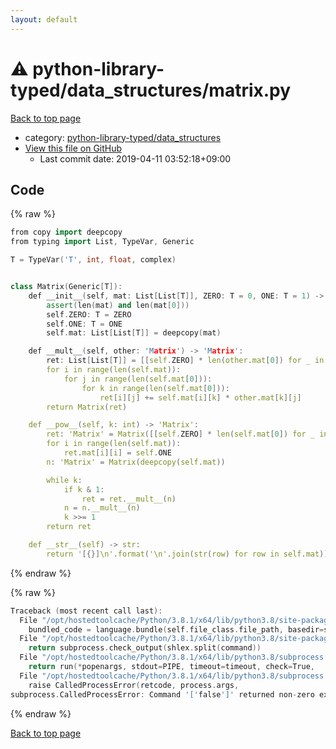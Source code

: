 ```yaml
---
layout: default
---
```


<!-- mathjax config similar to math.stackexchange -->
<script type="text/javascript" async
  src="https://cdnjs.cloudflare.com/ajax/libs/mathjax/2.7.5/MathJax.js?config=TeX-MML-AM_CHTML">
</script>
<script type="text/x-mathjax-config">
  MathJax.Hub.Config({
    TeX: { equationNumbers: { autoNumber: "AMS" }},
    tex2jax: {
      inlineMath: [ ['$','$'] ],
      processEscapes: true
    },
    "HTML-CSS": { matchFontHeight: false },
    displayAlign: "left",
    displayIndent: "2em"
  });
</script>

<script type="text/javascript" src="https://cdnjs.cloudflare.com/ajax/libs/jquery/3.4.1/jquery.min.js"></script>
<script src="https://cdn.jsdelivr.net/npm/jquery-balloon-js@1.1.2/jquery.balloon.min.js" integrity="sha256-ZEYs9VrgAeNuPvs15E39OsyOJaIkXEEt10fzxJ20+2I=" crossorigin="anonymous"></script>
<script type="text/javascript" src="../../../assets/js/copy-button.js"></script>
<link rel="stylesheet" href="../../../assets/css/copy-button.css" />


# :warning: python-library-typed/data_structures/matrix.py

<a href="../../../index.html">Back to top page</a>

* category: <a href="../../../index.html#6b6ed370883cf5e19f314c91b85981e1">python-library-typed/data_structures</a>
* <a href="{{ site.github.repository_url }}/blob/master/python-library-typed/data_structures/matrix.py">View this file on GitHub</a>
    - Last commit date: 2019-04-11 03:52:18+09:00




## Code

<a id="unbundled"></a>
{% raw %}
```cpp
from copy import deepcopy
from typing import List, TypeVar, Generic

T = TypeVar('T', int, float, complex)


class Matrix(Generic[T]):
    def __init__(self, mat: List[List[T]], ZERO: T = 0, ONE: T = 1) -> None:
        assert(len(mat) and len(mat[0]))
        self.ZERO: T = ZERO
        self.ONE: T = ONE
        self.mat: List[List[T]] = deepcopy(mat)

    def __mult__(self, other: 'Matrix') -> 'Matrix':
        ret: List[List[T]] = [[self.ZERO] * len(other.mat[0]) for _ in range(len(self.mat))]
        for i in range(len(self.mat)):
            for j in range(len(self.mat[0])):
                for k in range(len(self.mat[0])):
                    ret[i][j] += self.mat[i][k] * other.mat[k][j]
        return Matrix(ret)

    def __pow__(self, k: int) -> 'Matrix':
        ret: 'Matrix' = Matrix([[self.ZERO] * len(self.mat[0]) for _ in range(len(self.mat))])
        for i in range(len(self.mat)):
            ret.mat[i][i] = self.ONE
        n: 'Matrix' = Matrix(deepcopy(self.mat))

        while k:
            if k & 1:
                ret = ret.__mult__(n)
            n = n.__mult__(n)
            k >>= 1
        return ret

    def __str__(self) -> str:
        return '[{}]\n'.format('\n'.join(str(row) for row in self.mat))

```
{% endraw %}

<a id="bundled"></a>
{% raw %}
```cpp
Traceback (most recent call last):
  File "/opt/hostedtoolcache/Python/3.8.1/x64/lib/python3.8/site-packages/onlinejudge_verify/docs.py", line 347, in write_contents
    bundled_code = language.bundle(self.file_class.file_path, basedir=self.cpp_source_path)
  File "/opt/hostedtoolcache/Python/3.8.1/x64/lib/python3.8/site-packages/onlinejudge_verify/languages/other.py", line 48, in bundle
    return subprocess.check_output(shlex.split(command))
  File "/opt/hostedtoolcache/Python/3.8.1/x64/lib/python3.8/subprocess.py", line 411, in check_output
    return run(*popenargs, stdout=PIPE, timeout=timeout, check=True,
  File "/opt/hostedtoolcache/Python/3.8.1/x64/lib/python3.8/subprocess.py", line 512, in run
    raise CalledProcessError(retcode, process.args,
subprocess.CalledProcessError: Command '['false']' returned non-zero exit status 1.

```
{% endraw %}

<a href="../../../index.html">Back to top page</a>

